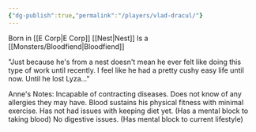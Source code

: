 ```yaml
---
{"dg-publish":true,"permalink":"/players/vlad-dracul/"}
---
```


Born in [[E Corp\|E Corp]] [[Nest\|Nest]]
Is a [[Monsters/Bloodfiend\|Bloodfiend]]

"Just because he's from a nest doesn't mean he ever felt like doing this type of work until recently. I feel like he had a pretty cushy easy life until now. Until he lost Lyza..."

Anne's Notes:
Incapable of contracting diseases.
Does not know of any allergies they may have.
Blood sustains his physical fitness with minimal exercise.
Has not had issues with keeping diet yet. (Has a mental block to taking blood)
No digestive issues.
(Has mental block to current lifestyle)
